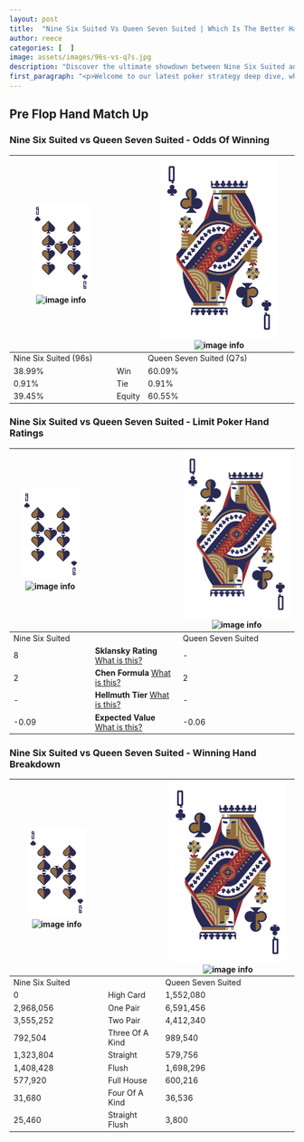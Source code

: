 ```yaml
---
layout: post
title:  "Nine Six Suited Vs Queen Seven Suited | Which Is The Better Hand In Poker? A Complete Guide"
author: reece
categories: [  ]
image: assets/images/96s-vs-q7s.jpg
description: "Discover the ultimate showdown between Nine Six Suited and Queen Seven Suited in poker! Uncover the odds, strategies, and scenarios where one hand triumphs over the other. Get ready to up your poker game with this thrilling analysis."
first_paragraph: "<p>Welcome to our latest poker strategy deep dive, where we're pitting two distinct hands against each other in a high-stakes showdown: Nine Six Suited vs Queen Seven Suited.</p><p>In the dynamic world of poker, every decision counts, and knowing which hand holds the upper hand is key to your success at the table.</p><p>In this article, we'll dissect these two hands, explore the scenarios where one dominates the other, and equip you with the knowledge to make strategic choices that can tip the odds in your favor.</p><p>Get ready to unravel the intriguing dynamics of these poker hands and elevate your game to new heights.</p>"
---
```




[comment]: # (sp0)

## Pre Flop Hand Match Up

<div class="table hand-ratings" markdown="1"> 



### Nine Six Suited vs Queen Seven Suited - Odds Of Winning


    
| ![image info](assets/images/hand1/9.png) ![image info](assets/images/hand1/6s.png) |  | ![image info](assets/images/hand2/Q.png) ![image info](assets/images/hand2/7s.png) |
| -------- | -------- | -------- |
| Nine Six Suited (96s) |  | Queen Seven Suited (Q7s) |
| 38.99% | Win | 60.09% |
| 0.91% | Tie | 0.91% |
| 39.45% | Equity | 60.55% |




[comment]: # (sp1)



### Nine Six Suited vs Queen Seven Suited - Limit Poker Hand Ratings


    
| ![image info](assets/images/hand1/9.png) ![image info](assets/images/hand1/6s.png) |  | ![image info](assets/images/hand2/Q.png) ![image info](assets/images/hand2/7s.png) |
| -------- | -------- | -------- |
| Nine Six Suited |  | Queen Seven Suited |
| 8 | **Sklansky Rating** [What is this?](/sklansky-rating-explained) | - |
| 2 | **Chen Formula** [What is this?](/chen-formula-explained) | 2 |
| - | **Hellmuth Tier** [What is this?](/Hellmuth-tier-explained) | - |
| -0.09 | **Expected Value** [What is this?](/expected-value-explained) | -0.06 |




[comment]: # (sp2)



### Nine Six Suited vs Queen Seven Suited - Winning Hand Breakdown


    
| ![image info](assets/images/hand1/9.png) ![image info](assets/images/hand1/6s.png) |  | ![image info](assets/images/hand2/Q.png) ![image info](assets/images/hand2/7s.png) |
| -------- | -------- | -------- |
| Nine Six Suited |  | Queen Seven Suited |
| 0 | High Card | 1,552,080 |
| 2,968,056 | One Pair | 6,591,456 |
| 3,555,252 | Two Pair | 4,412,340 |
| 792,504 | Three Of A Kind | 989,540 |
| 1,323,804 | Straight | 579,756 |
| 1,408,428 | Flush | 1,698,296 |
| 577,920 | Full House | 600,216 |
| 31,680 | Four Of A Kind | 36,536 |
| 25,460 | Straight Flush | 3,800 |




[comment]: # (sp3)



</div>

[comment]: # (sp4)



[comment]: # (sp5)

